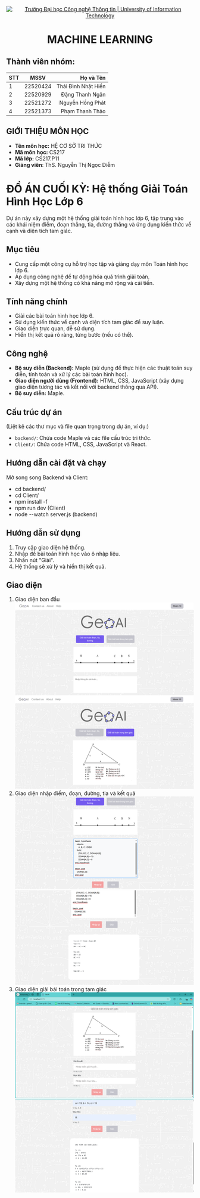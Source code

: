 <!-- Banner -->
<p align="center">
  <a href="https://www.uit.edu.vn/" title="Trường Đại học Công nghệ Thông tin" style="border: none;">
    <img src="https://i.imgur.com/WmMnSRt.png" alt="Trường Đại học Công nghệ Thông tin | University of Information Technology">
  </a>
</p>

<!-- Header -->
<h1 align="center"><b>MACHINE LEARNING</b></h>

<!-- Main -->
## Thành viên nhóm:
| STT    | MSSV          | Họ và Tên             |
| ------ |:-------------:| ----------------------:|
| 1      | 22520424     | Thái Đình Nhật Hiển        
| 2      | 22520929      | Đặng Thanh Ngân        |
| 3      | 22521272      | Nguyễn Hồng Phát       |
| 4      | 22521373      | Phạm Thanh Thảo        |

## GIỚI THIỆU MÔN HỌC
* **Tên môn học:** HỆ CƠ SỞ TRI THỨC
* **Mã môn học:** CS217
* **Mã lớp:** CS217.P11
* **Giảng viên**: ThS. Nguyễn Thị Ngọc Diễm

# ĐỒ ÁN CUỐI KỲ: Hệ thống Giải Toán Hình Học Lớp 6

Dự án này xây dựng một hệ thống giải toán hình học lớp 6, tập trung vào các khái niệm điểm, đoạn thẳng, tia, đường thẳng và ứng dụng kiến thức về cạnh và diện tích tam giác.

## Mục tiêu

*   Cung cấp một công cụ hỗ trợ học tập và giảng dạy môn Toán hình học lớp 6.
*   Áp dụng công nghệ để tự động hóa quá trình giải toán.
*   Xây dựng một hệ thống có khả năng mở rộng và cải tiến.

## Tính năng chính

*   Giải các bài toán hình học lớp 6.
*   Sử dụng kiến thức về cạnh và diện tích tam giác để suy luận.
*   Giao diện trực quan, dễ sử dụng.
*   Hiển thị kết quả rõ ràng, từng bước (nếu có thể).

## Công nghệ

*   **Bộ suy diễn (Backend):** Maple (sử dụng để thực hiện các thuật toán suy diễn, tính toán và xử lý các bài toán hình học).
*   **Giao diện người dùng (Frontend):** HTML, CSS, JavaScript (xây dựng giao diện tương tác và kết nối với backend thông qua API).
*   **Bộ suy diễn:** Maple.

## Cấu trúc dự án

(Liệt kê các thư mục và file quan trọng trong dự án, ví dụ:)

*   `backend/`: Chứa code Maple và các file cấu trúc tri thức.
*   `Client/`: Chứa code HTML, CSS, JavaScript và React.

## Hướng dẫn cài đặt và chạy

Mở song song Backend và Client:
* cd backend/
* cd Client/
* npm install -f 
* npm run dev (Client)
* node --watch server.js (backend)

## Hướng dẫn sử dụng

1.  Truy cập giao diện hệ thống.
2.  Nhập đề bài toán hình học vào ô nhập liệu.
3.  Nhấn nút "Giải".
4.  Hệ thống sẽ xử lý và hiển thị kết quả.

## Giao diện
1. Giao diện ban đầu
   ![Giao diện ban đầu](pic/bandau1.png)
   ![Giao diện ban đầu](pic/bandau2.png)
2. Giao diện nhập điểm, đoạn, đường, tia và kết quả
   ![Nhập bài toán](pic/Nhap.png)
   ![Kết quả bài toán](pic/KetQua.png)
3. Giao diện giải bái toán trong tam giác
   ![Nhập bài toán](pic/input.png)
   ![Kết quả bài toán](pic/output.png)

